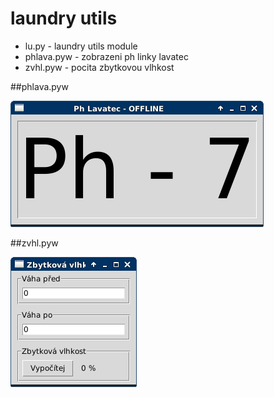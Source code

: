# laundry utils

* lu.py - laundry utils module
* phlava.pyw - zobrazeni ph linky lavatec
* zvhl.pyw - pocita zbytkovou vlhkost

##phlava.pyw

![Alt tag](./scr/phlava.pyw.png?raw=true "phlava.pyw")

##zvhl.pyw

![Alt tag](./scr/zvhl.pyw.png?raw=true "zvhl.pyw")
